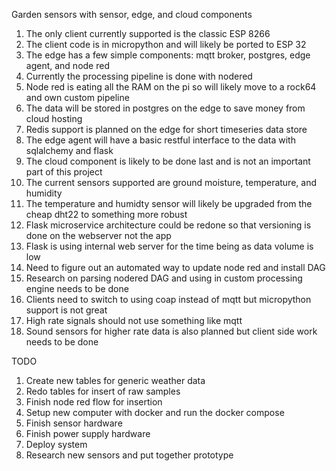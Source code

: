 Garden sensors with sensor, edge, and cloud components

1. The only client currently supported is the classic ESP 8266
2. The client code is in micropython and will likely be ported to ESP 32
3. The edge has a few simple components: mqtt broker, postgres, edge agent, and node red
4. Currently the processing pipeline is done with nodered
5. Node red is eating all the RAM on the pi so will likely move to a rock64 and own custom pipeline
6. The data will be stored in postgres on the edge to save money from cloud hosting
7. Redis support is planned on the edge for short timeseries data store
8. The edge agent will have a basic restful interface to the data with sqlalchemy and flask
9. The cloud component is likely to be done last and is not an important part of this project
10. The current sensors supported are ground moisture, temperature, and humidity
11. The temperature and humidty sensor will likely be upgraded from the cheap dht22 to something more robust
12. Flask microservice architecture could be redone so that versioning is done on the webserver not the app
13. Flask is using internal web server for the time being as data volume is low
14. Need to figure out an automated way to update node red and install DAG
15. Research on parsing nodered DAG and using in custom processing engine needs to be done
16. Clients need to switch to using coap instead of mqtt but micropython support is not great
17. High rate signals should not use something like mqtt
18. Sound sensors for higher rate data is also planned but client side work needs to be done

TODO
1. Create new tables for generic weather data
2. Redo tables for insert of raw samples
3. Finish node red flow for insertion
4. Setup new computer with docker and run the docker compose
5. Finish sensor hardware
6. Finish power supply hardware
7. Deploy system
8. Research new sensors and put together prototype
